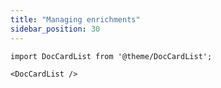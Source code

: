 ```yaml
---
title: "Managing enrichments"
sidebar_position: 30
---
```


```mdx-code-block
import DocCardList from '@theme/DocCardList';

<DocCardList />
```
